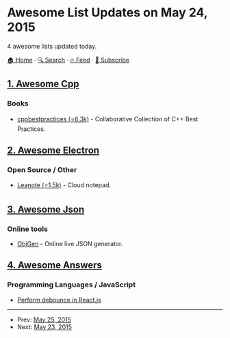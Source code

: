 # Awesome List Updates on May 24, 2015

4 awesome lists updated today.

[🏠 Home](/README.md) · [🔍 Search](https://test.trackawesomelist.com/search/) · [🔥 Feed](https://test.trackawesomelist.com/rss.xml) · [📮 Subscribe](https://trackawesomelist.us17.list-manage.com/subscribe?u=d2f0117aa829c83a63ec63c2f&id=36a103854c)



## [1. Awesome Cpp](/content/fffaraz/awesome-cpp/README.md)

### Books

*   [cppbestpractices (⭐6.3k)](https://github.com/lefticus/cppbestpractices) - Collaborative Collection of C++ Best Practices.

## [2. Awesome Electron](/content/sindresorhus/awesome-electron/README.md)

### Open Source / Other

*   [Leanote (⭐1.5k)](https://github.com/leanote/desktop-app) - Cloud notepad.

## [3. Awesome Json](/content/burningtree/awesome-json/README.md)

### Online tools

*   [ObjGen](http://www.objgen.com/json) - Online live JSON generator.

## [4. Awesome Answers](/content/cyberglot/awesome-answers/README.md)

### Programming Languages / JavaScript

*   [Perform debounce in React.js](http://stackoverflow.com/a/28046731)

---

- Prev: [May 25, 2015](/content/2015/05/25/README.md)
- Next: [May 23, 2015](/content/2015/05/23/README.md)